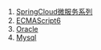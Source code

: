 1. [SpringCloud微服务系列][001]
2. [ECMAScript6][002]
3. [Oracle][003]
4. [Mysql][004]


[001]: https://fgq233.github.io/md/springcloud/index
[002]: https://fgq233.github.io/md/es6/index
[003]: https://fgq233.github.io/md/springcloud/index
[004]: https://fgq233.github.io/md/springcloud/index

